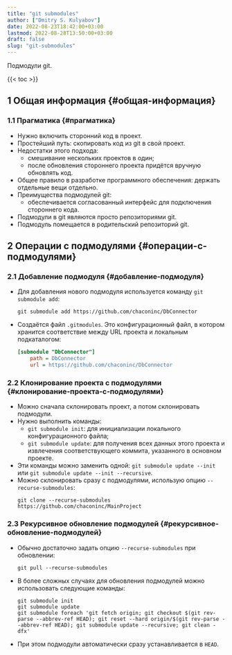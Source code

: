 ```yaml
---
title: "git submodules"
author: ["Dmitry S. Kulyabov"]
date: 2022-08-23T18:42:00+03:00
lastmod: 2022-08-28T13:50:00+03:00
draft: false
slug: "git-submodules"
---
```


Подмодули git.

<!--more-->

{{< toc >}}


## <span class="section-num">1</span> Общая информация {#общая-информация}


### <span class="section-num">1.1</span> Прагматика {#прагматика}

-   Нужно включить сторонний код в проект.
-   Простейший путь: скопировать код из git в свой проект.
-   Недостатки этого подхода:
    -   смешивание нескольких проектов в один;
    -   после обновления стороннего проекта придётся вручную обновлять код.
-   Общее правило в разработке программного обеспечения: держать отдельные вещи отдельно.
-   Преимущества подмодулей git:
    -   обеспечивается согласованный интерфейс для подключения стороннего кода.
-   Подмодули в git являются просто репозиториями git.
-   Подмодуль помещается в родительский репозиторий git.


## <span class="section-num">2</span> Операции с подмодулями {#операции-с-подмодулями}


### <span class="section-num">2.1</span> Добавление подмодуля {#добавление-подмодуля}

-   Для добавления нового подмодуля используется команду `git submodule add`:
    ```shell
    git submodule add https://github.com/chaconinc/DbConnector
    ```
-   Создаётся файл `.gitmodules`. Это конфигурационный файл, в котором хранится соответствие между URL проекта и локальным подкаталогом:
    ```ini
    [submodule "DbConnector"]
    	path = DbConnector
    	url = https://github.com/chaconinc/DbConnector
    ```


### <span class="section-num">2.2</span> Клонирование проекта с подмодулями {#клонирование-проекта-с-подмодулями}

-   Можно сначала склонировать проект, а потом склонировать подмодули.
-   Нужно выполнить команды:
    -   `git submodule init`: для инициализации локального конфигурационного файла;
    -   `git submodule update`: для получения всех данных этого проекта и извлечения соответствующего коммита, указанного в основном проекте.
-   Эти команды можно заменить одной: `git submodule update --init` или `git submodule update --init --recursive`.
-   Можно склонировать сразу с подмодулями, использую опцию `--recurse-submodules`:
    ```shell
    git clone --recurse-submodules https://github.com/chaconinc/MainProject
    ```


### <span class="section-num">2.3</span> Рекурсивное обновление подмодулей {#рекурсивное-обновление-подмодулей}

-   Обычно достаточно задать опцию `--recurse-submodules` при обновлении:
    ```shell
    git pull --recurse-submodules
    ```
-   В более сложных случаях для обновления подмодулей можно использовать следующие команды:
    ```shell
    git submodule init
    git submodule update
    git submodule foreach 'git fetch origin; git checkout $(git rev-parse --abbrev-ref HEAD); git reset --hard origin/$(git rev-parse --abbrev-ref HEAD); git submodule update --recursive; git clean -dfx'
    ```
-   При этом подмодули автоматически сразу устанавливается в `HEAD`.
